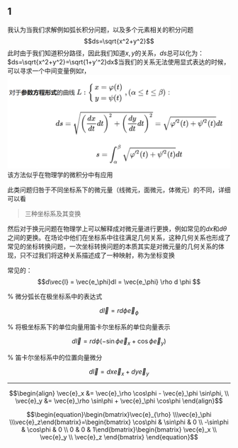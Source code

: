 ## 1 

我认为当我们求解例如弧长积分问题，以及多个元素相关的积分问题
$$ds=\sqrt{x^2+y^2}$$
此时由于我们知道积分路径，因此我们知道$x,y$的关系，$ds$总可以化为：$ds=\sqrt{x^2+y^2}=\sqrt{1+y'^2}dx$当我们的关系无法使用显式表达的时候，可以寻求一个中间变量例如$t$，
![Alt text](image.png)
该方法似乎在物理学的微积分中有应用

此类问题归咎于不同坐标系下的微元量（线微元，面微元，体微元）的不同，详细可以看 
>三种坐标系及其变换

然后对于换元问题在物理学上可以解释成对微元量进行更换，例如常见的$dx$和$d\theta$之间的更换。在场论中他们在坐标系中往往满足几何关系，这种几何关系也形成了常见的坐标转换问题，一次坐标转换问题的本质其实是对微元量的几何关系的体现，只不过我们将这种关系描述成了一种映射，称为坐标变换

常见的：
$$d\vec{l} = \vec{e_\phi}dl = \vec{e_\phi} \rho d \phi $$

<!-- $$d\vec{l} = \vec{e_\phi}dl \xlongequal{\vec{e}_\phi = -\sin\phi \vec{e}_x + \cos\phi \vec{e}_y
} \sqrt{dx^2 + dy^2} (-\sin\phi \vec{e}_x + \cos\phi \vec{e}_y
) $$ -->


% 微分弧长在极坐标系中的表达式

$$d\vec{l} = r d\phi \vec{e}_\phi$$

% 将极坐标系下的单位向量用笛卡尔坐标系的单位向量表示

$$d\vec{l} = r d\phi (-\sin\phi \vec{e}_x + \cos\phi \vec{e}_y)$$

% 笛卡尔坐标系中的位置向量微分

$$d\vec{l} = dx\vec{e}_x + dy\vec{e}_y$$

---

$$\begin{align}
\vec{e}_x &= \vec{e}_\rho \cos\phi - \vec{e}_\phi \sin\phi, \\
\vec{e}_y &= \vec{e}_\rho \sin\phi + \vec{e}_\phi \cos\phi
\end{align}$$


$$\begin{equation}\begin{bmatrix}\vec{e}_{\rho} \\\vec{e}_\phi \\\vec{e}_z\end{bmatrix}=\begin{bmatrix}
\cos\phi & \sin\phi & 0 \\
-\sin\phi & \cos\phi & 0 \\
0 & 0 & 1\end{bmatrix}\begin{bmatrix}
\vec{e}_x \\
\vec{e}_y \\
\vec{e}_z
\end{bmatrix}
\end{equation}$$